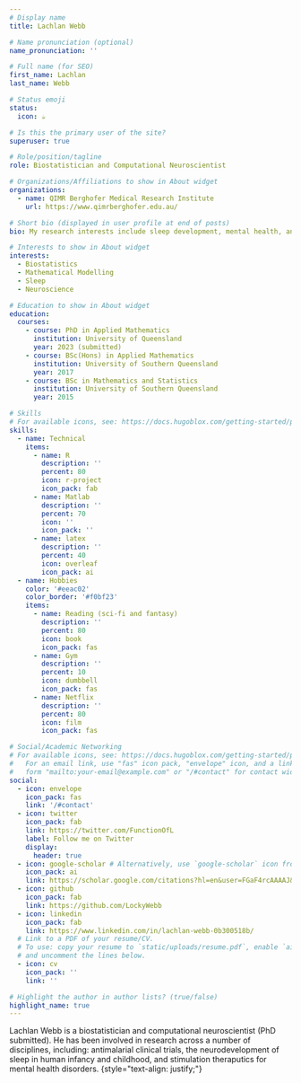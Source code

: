 ```yaml
---
# Display name
title: Lachlan Webb

# Name pronunciation (optional)
name_pronunciation: ''

# Full name (for SEO)
first_name: Lachlan
last_name: Webb

# Status emoji
status:
  icon: ☕️

# Is this the primary user of the site?
superuser: true

# Role/position/tagline
role: Biostatistician and Computational Neuroscientist 

# Organizations/Affiliations to show in About widget
organizations:
  - name: QIMR Berghofer Medical Research Institute
    url: https://www.qimrberghofer.edu.au/

# Short bio (displayed in user profile at end of posts)
bio: My research interests include sleep development, mental health, and statistics.

# Interests to show in About widget
interests:
  - Biostatistics
  - Mathematical Modelling 
  - Sleep
  - Neuroscience 

# Education to show in About widget
education:
  courses:
    - course: PhD in Applied Mathematics
      institution: University of Queensland
      year: 2023 (submitted)
    - course: BSc(Hons) in Applied Mathematics
      institution: University of Southern Queensland
      year: 2017
    - course: BSc in Mathematics and Statistics
      institution: University of Southern Queensland
      year: 2015

# Skills
# For available icons, see: https://docs.hugoblox.com/getting-started/page-builder/#icons
skills:
  - name: Technical
    items:
      - name: R
        description: ''
        percent: 80
        icon: r-project
        icon_pack: fab
      - name: Matlab
        description: ''
        percent: 70
        icon: ''
        icon_pack: ''
      - name: latex
        description: ''
        percent: 40
        icon: overleaf
        icon_pack: ai
  - name: Hobbies
    color: '#eeac02'
    color_border: '#f0bf23'
    items:
      - name: Reading (sci-fi and fantasy)
        description: ''
        percent: 80
        icon: book
        icon_pack: fas
      - name: Gym
        description: ''
        percent: 10
        icon: dumbbell
        icon_pack: fas
      - name: Netflix
        description: ''
        percent: 80
        icon: film
        icon_pack: fas

# Social/Academic Networking
# For available icons, see: https://docs.hugoblox.com/getting-started/page-builder/#icons
#   For an email link, use "fas" icon pack, "envelope" icon, and a link in the
#   form "mailto:your-email@example.com" or "/#contact" for contact widget.
social:
  - icon: envelope
    icon_pack: fas
    link: '/#contact'
  - icon: twitter
    icon_pack: fab
    link: https://twitter.com/FunctionOfL
    label: Follow me on Twitter
    display:
      header: true
  - icon: google-scholar # Alternatively, use `google-scholar` icon from `ai` icon pack
    icon_pack: ai
    link: https://scholar.google.com/citations?hl=en&user=FGaF4rcAAAAJ&view_op=list_works
  - icon: github
    icon_pack: fab
    link: https://github.com/LockyWebb
  - icon: linkedin
    icon_pack: fab
    link: https://www.linkedin.com/in/lachlan-webb-0b300518b/
  # Link to a PDF of your resume/CV.
  # To use: copy your resume to `static/uploads/resume.pdf`, enable `ai` icons in `params.yaml`,
  # and uncomment the lines below.
  - icon: cv
    icon_pack: ''
    link: ''

# Highlight the author in author lists? (true/false)
highlight_name: true
---
```


Lachlan Webb is a biostatistician and computational neuroscientist (PhD submitted). He has been involved in research across a number of disciplines, including: antimalarial clinical trials, the neurodevelopment of sleep in human infancy and childhood, and stimulation theraputics for mental health disorders. 
{style="text-align: justify;"}
